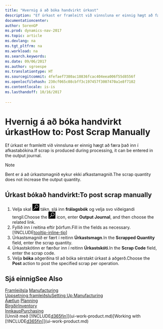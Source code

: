 ```yaml
---
title: "Hvernig á að bóka handvirkt úrkast"
description: "Ef úrkast er framleitt við vinnsluna er einnig hægt að færa það inn í afkastabókina. Bent er á að úrkastsmagnið eykur ekki afkastamagnið."
documentationcenter: 
author: SorenGP
ms.prod: dynamics-nav-2017
ms.topic: article
ms.devlang: na
ms.tgt_pltfrm: na
ms.workload: na
ms.search.keywords: 
ms.date: 09/06/2017
ms.author: sgroespe
ms.translationtype: HT
ms.sourcegitcommit: 4fefaef7380ac10836fcac404eea006f55d8556f
ms.openlocfilehash: 230cf065c08cbff3c197457f3007470a1e8f7102
ms.contentlocale: is-is
ms.lasthandoff: 10/16/2017

---
```

# <a name="how-to-post-scrap-manually"></a><span data-ttu-id="29c61-104">Hvernig á að bóka handvirkt úrkast</span><span class="sxs-lookup"><span data-stu-id="29c61-104">How to: Post Scrap Manually</span></span>
<span data-ttu-id="29c61-105">Ef úrkast er framleitt við vinnsluna er einnig hægt að færa það inn í afkastabókina.</span><span class="sxs-lookup"><span data-stu-id="29c61-105">If scrap is produced during processing, it can be entered in the output journal.</span></span> 

> [!NOTE]
> <span data-ttu-id="29c61-106">Bent er á að úrkastsmagnið eykur ekki afkastamagnið.</span><span class="sxs-lookup"><span data-stu-id="29c61-106">The scrap quantity does not increase the output quantity.</span></span>  

## <a name="to-post-scrap-manually"></a><span data-ttu-id="29c61-107">Úrkast bókað handvirkt:</span><span class="sxs-lookup"><span data-stu-id="29c61-107">To post scrap manually</span></span>  
1. <span data-ttu-id="29c61-108">Velja skal ![Leit að síðu eða skýrslu](media/ui-search/search_small.png "Leit að síðu eða skýrslu táknið") tákn, slá inn **frálagsbók** og velja svo viðeigandi tengil.</span><span class="sxs-lookup"><span data-stu-id="29c61-108">Choose the ![Search for Page or Report](media/ui-search/search_small.png "Search for Page or Report icon") icon, enter **Output Journal**, and then choose the related link.</span></span>  
2. <span data-ttu-id="29c61-109">Fyllið inn í reitina eftir þörfum.</span><span class="sxs-lookup"><span data-stu-id="29c61-109">Fill in the fields as necessary.</span></span> [!INCLUDE[tooltip-inline-tip](includes/tooltip-inline-tip_md.md)]  
3. <span data-ttu-id="29c61-110">Úrkastsmagnið er fært í reitinn **Úrkastsmagn**.</span><span class="sxs-lookup"><span data-stu-id="29c61-110">In the **Scrapped Quantity** field, enter the scrap quantity.</span></span>  
4. <span data-ttu-id="29c61-111">Úrkastskótinn er færður inn í reitinn **Úrkastskóti**.</span><span class="sxs-lookup"><span data-stu-id="29c61-111">In the **Scrap Code** field, enter the scrap code.</span></span>  
5. <span data-ttu-id="29c61-112">Velja **bóka** aðgerðina til að bóka sérstakt úrkast á aðgerð.</span><span class="sxs-lookup"><span data-stu-id="29c61-112">Choose the **Post** action to post the specified scrap per operation.</span></span>  

## <a name="see-also"></a><span data-ttu-id="29c61-113">Sjá einnig</span><span class="sxs-lookup"><span data-stu-id="29c61-113">See Also</span></span>  
<span data-ttu-id="29c61-114">[Framleiðsla](production-manage-manufacturing.md)  </span><span class="sxs-lookup"><span data-stu-id="29c61-114">[Manufacturing](production-manage-manufacturing.md)  </span></span>  
[<span data-ttu-id="29c61-115">Uppsetning framleiðslu</span><span class="sxs-lookup"><span data-stu-id="29c61-115">Setting Up Manufacturing</span></span>](production-configure-production-processes.md)  
<span data-ttu-id="29c61-116">[Áætlun](production-planning.md)    </span><span class="sxs-lookup"><span data-stu-id="29c61-116">[Planning](production-planning.md)    </span></span>  
[<span data-ttu-id="29c61-117">Birgðir</span><span class="sxs-lookup"><span data-stu-id="29c61-117">Inventory</span></span>](inventory-manage-inventory.md)  
[<span data-ttu-id="29c61-118">Innkaup</span><span class="sxs-lookup"><span data-stu-id="29c61-118">Purchasing</span></span>](purchasing-manage-purchasing.md)  
<span data-ttu-id="29c61-119">[Unnið með [!INCLUDE[d365fin](includes/d365fin_md.md)]](ui-work-product.md)</span><span class="sxs-lookup"><span data-stu-id="29c61-119">[Working with [!INCLUDE[d365fin](includes/d365fin_md.md)]](ui-work-product.md)</span></span>

